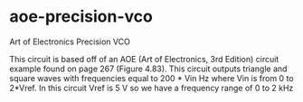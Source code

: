# aoe-precision-vco
Art of Electronics Precision VCO

This circuit is based off of an AOE (Art of Electronics, 3rd Edition) circuit example found on page 267 (Figure 4.83). This circuit outputs triangle and square waves with frequencies equal to 200 * Vin Hz where Vin is from 0 to 2*Vref. In this circuit Vref is 5 V so we have a frequency range of 0 to 2 kHz
